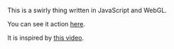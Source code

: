 This is a swirly thing written in JavaScript and WebGL.

You can see it action [here](http://bpeel.github.io/multy/).

It is inspired by [this video](https://www.youtube.com/watch?v=-X49VQgi86E).
